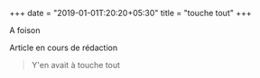 +++
date = "2019-01-01T:20:20+05:30"
title = "touche tout"
+++

A foison
<!--more-->
Article en cours de rédaction

> Y'en avait à touche tout
